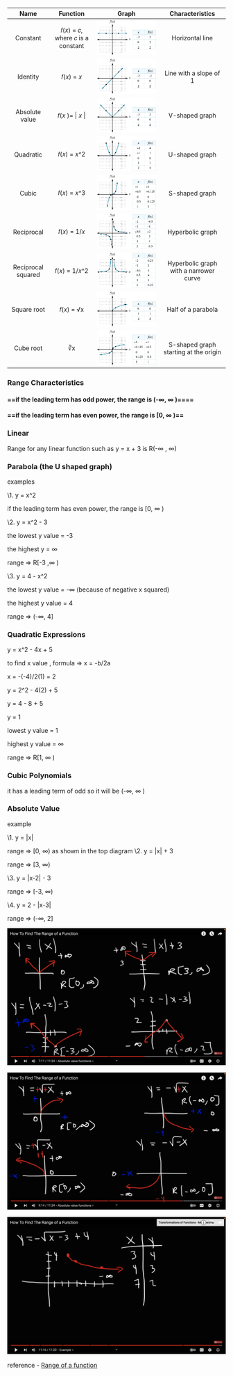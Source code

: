 |        Name        |              Function               |                       Graph                        |            Characteristics             |
| :----------------: | :---------------------------------: | :------------------------------------------------: | :------------------------------------: |
|      Constant      | 𝑓(𝑥) = 𝑐, where 𝑐 is a constant | ![](../images/Pasted%20image%2020240422114801.png) |            Horizontal line             |
|      Identity      |             𝑓(𝑥) = 𝑥             | ![](../images/Pasted%20image%2020240422114808.png) |         Line with a slope of 1         |
|   Absolute value   |          𝑓(𝑥 )= \| 𝑥 \|          | ![](../images/Pasted%20image%2020240422114818.png) |             V-shaped graph             |
|     Quadratic      |            𝑓(𝑥) = 𝑥^2            | ![](../images/Pasted%20image%2020240422114826.png) |             U-shaped graph             |
|       Cubic        |            𝑓(𝑥) = 𝑥^3            | ![](../images/Pasted%20image%2020240422114833.png) |             S-shaped graph             |
|     Reciprocal     |            𝑓(𝑥) = 1/𝑥            | ![](../images/Pasted%20image%2020240422114840.png) |            Hyperbolic graph            |
| Reciprocal squared |           𝑓(𝑥) = 1/𝑥^2           | ![](../images/Pasted%20image%2020240422114847.png) | Hyperbolic graph with a narrower curve |
|    Square root     |             𝑓(𝑥) = √x             | ![](../images/Pasted%20image%2020240422114859.png) |           Half of a parabola           |
|     Cube root      |                 ∛x                  | ![](../images/Pasted%20image%2020240422114912.png) | S-shaped graph starting at the origin  |

### Range Characteristics
#### ==if the leading term has odd power, the range is (-∞, ∞ )====

#### ==if the leading term has even power, the range is \[0, ∞ )==

### Linear 
Range for any linear function such as  y = x + 3 is R(-∞ , ∞)

### Parabola (the U shaped graph)

examples

\1. y = x^2 

if the leading term has even power, the range is \[0, ∞ )

\2.  y = x^2 - 3

the lowest y value = -3

the highest y = ∞ 

range => R\[-3 ,∞ )

\3. y = 4 - x^2

the lowest y value = -∞  (because of negative x squared)

the highest y value = 4

range => (-∞, 4\]

### Quadratic Expressions

y = x^2 - 4x + 5

to find x value , formula => x = -b/2a

x = -(-4)/2(1) = 2

y = 2^2 - 4(2) + 5

y = 4 - 8 + 5

y = 1

lowest y value = 1

highest y value = ∞ 

range => R\[1, ∞ )


### Cubic Polynomials

it has a leading term of odd so it will be (-∞, ∞ )

### Absolute Value

example 

\1. y = |x|

range => \[0, ∞) as shown in the top diagram
\2. y = |x| + 3

range => \[3, ∞)

\3.  y = |x-2| - 3

range => \[-3, ∞)


\4. y = 2 - |x-3|

range => (-∞, 2\]

![](../images/Screenshot%202024-04-22%20at%2013.12.10.png)


![](../images/Screenshot%202024-04-22%20at%2013.24.30.png)

![](../images/Screenshot%202024-04-22%20at%2013.27.13.png)

reference - [Range of a function](https://www.youtube.com/watch?v=Si2vmzUWfJE)

